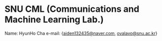# SNU CML (Communications and Machine Learning Lab.)
Name: HyunHo Cha
e-mail: {aiden132435@naver.com, ovalavo@snu.ac.kr}